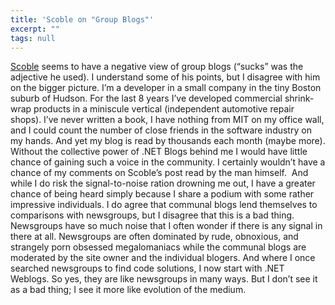 ```yaml
---
title: 'Scoble on "Group Blogs"'
excerpt: ""
tags: null
---
```

<div class="Section1"> <a href="http://radio.weblogs.com/0001011/2003/12/07.html#a5700" target="_blank">Scoble</a> seems to have a negative view of group blogs (&#8220;sucks&#8221; was the adjective he used). I understand some of his points, but I disagree with him on the bigger picture.
 I&#8217;m a developer in a small company in the tiny Boston suburb of Hudson. For the last 8 years I&#8217;ve developed commercial shrink-wrap products in a miniscule vertical (independent automotive repair shops). I&#8217;ve never written a book, I have nothing from MIT on my office wall, and I could count the number of close friends in the software industry on my hands. And yet my blog is read by thousands each month (maybe more).
 Without the collective power of .NET Blogs behind me I would have little chance of gaining such a voice in the community. I certainly wouldn&#8217;t have a chance of my comments on Scoble&#8217;s post read by the man himself.  And while I do risk the signal-to-noise ration drowning me out, I have a greater chance of being heard simply because I share a podium with some rather impressive individuals.
 I do agree that communal blogs lend themselves to comparisons with newsgroups, but I disagree that this is a bad thing. Newsgroups have so much noise that I often wonder if there is any signal in there at all. Newsgroups are often dominated by rude, obnoxious, and strangely porn obsessed megalomaniacs while the communal blogs are moderated by the site owner and the individual blogers. And where I once searched newsgroups to find code solutions, I now start with .NET Weblogs. So yes, they are like newsgroups in many ways. But I don&#8217;t see it as a bad thing; I see it more like evolution of the medium.
</div>